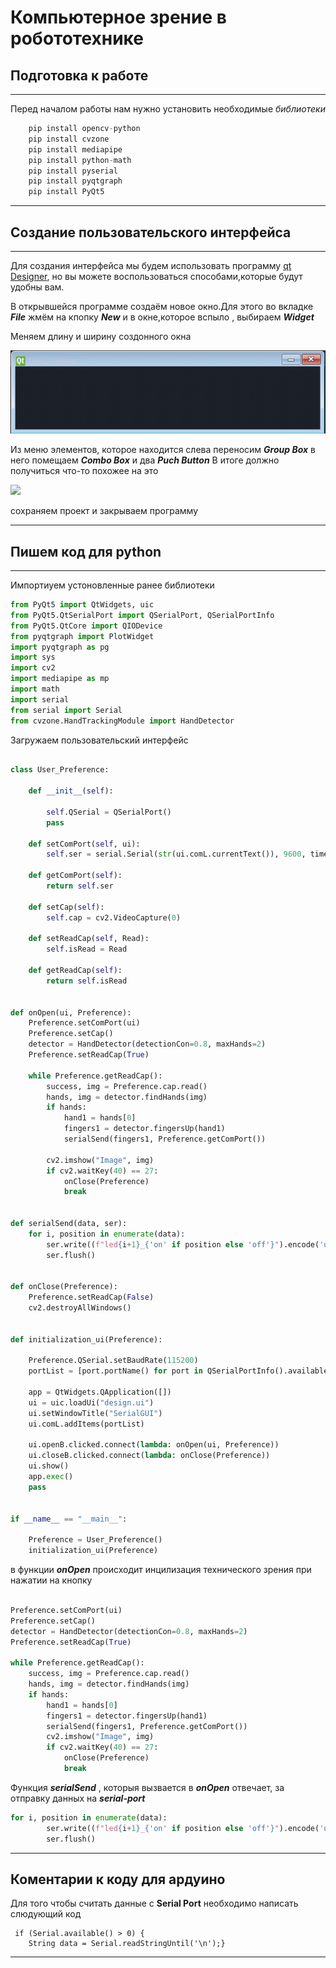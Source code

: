 # Компьютерное зрение в робототехнике

## Подготовка к работе

---

Перед началом работы нам нужно установить необходимые _библиотеки_

```python
    pip install opencv-python
    pip install cvzone
    pip install mediapipe
    pip install python-math
    pip install pyserial
    pip install pyqtgraph
    pip install PyQt5
```

---

## Создание пользовательского интерфейса

---

Для создания интерфейса мы будем использовать программу [qt Designer](https://build-system.fman.io/qt-designer-download), но вы можете воспользоваться способами,которые будут удобны вам.

В открывшейся программе создаём новое окно.Для этого во вкладке **_File_** жмём на кпопку **_New_** и в окне,которое вспыло , выбираем **_Widget_**

Меняем длину и ширину создонного окна

![](image.png)

Из меню элементов, которое находится слева переносим **_Group Box_** в него помещаем **_Combo Box_** и два **_Puch Button_**
В итоге должно получиться что-то похожее на это

![](https://sun9-38.userapi.com/impg/hfYHDy5Y8v4pGPRAQvD-wxVvvxWxoUAMNc_1Xw/wW-O82GaRY8.jpg?size=438x141&quality=96&sign=5ef14d28b26c4fbaf4ccc16fff46dfba&type=album)

сохраняем проект и закрываем программу

---

## Пишем код для python

---

Импортиуем устоновленные ранее библиотеки

```python
from PyQt5 import QtWidgets, uic
from PyQt5.QtSerialPort import QSerialPort, QSerialPortInfo
from PyQt5.QtCore import QIODevice
from pyqtgraph import PlotWidget
import pyqtgraph as pg
import sys
import cv2
import mediapipe as mp
import math
import serial
from serial import Serial
from cvzone.HandTrackingModule import HandDetector
```

Загружаем пользовательский интерфейс

```python

class User_Preference:

    def __init__(self):

        self.QSerial = QSerialPort()
        pass

    def setComPort(self, ui):
        self.ser = serial.Serial(str(ui.comL.currentText()), 9600, timeout=1)

    def getComPort(self):
        return self.ser

    def setCap(self):
        self.cap = cv2.VideoCapture(0)

    def setReadCap(self, Read):
        self.isRead = Read

    def getReadCap(self):
        return self.isRead


def onOpen(ui, Preference):
    Preference.setComPort(ui)
    Preference.setCap()
    detector = HandDetector(detectionCon=0.8, maxHands=2)
    Preference.setReadCap(True)

    while Preference.getReadCap():
        success, img = Preference.cap.read()
        hands, img = detector.findHands(img)
        if hands:
            hand1 = hands[0]
            fingers1 = detector.fingersUp(hand1)
            serialSend(fingers1, Preference.getComPort())

        cv2.imshow("Image", img)
        if cv2.waitKey(40) == 27:
            onClose(Preference)
            break


def serialSend(data, ser):
    for i, position in enumerate(data):
        ser.write((f"led{i+1}_{'on' if position else 'off'}").encode('utf8'))
        ser.flush()


def onClose(Preference):
    Preference.setReadCap(False)
    cv2.destroyAllWindows()


def initialization_ui(Preference):

    Preference.QSerial.setBaudRate(115200)
    portList = [port.portName() for port in QSerialPortInfo().availablePorts()]

    app = QtWidgets.QApplication([])
    ui = uic.loadUi("design.ui")
    ui.setWindowTitle("SerialGUI")
    ui.comL.addItems(portList)

    ui.openB.clicked.connect(lambda: onOpen(ui, Preference))
    ui.closeB.clicked.connect(lambda: onClose(Preference))
    ui.show()
    app.exec()
    pass


if __name__ == "__main__":

    Preference = User_Preference()
    initialization_ui(Preference)
```

в функции **_onOpen_** происходит инцилизация технического зрения при нажатии на кнопку

```python

Preference.setComPort(ui)
Preference.setCap()
detector = HandDetector(detectionCon=0.8, maxHands=2)
Preference.setReadCap(True)

while Preference.getReadCap():
    success, img = Preference.cap.read()
    hands, img = detector.findHands(img)
    if hands:
        hand1 = hands[0]
        fingers1 = detector.fingersUp(hand1)
        serialSend(fingers1, Preference.getComPort())
        cv2.imshow("Image", img)
        if cv2.waitKey(40) == 27:
            onClose(Preference)
            break
```

Функция **_serialSend_** , которыя вызвается в **_onOpen_** отвечает, за отправку данных на **_serial-port_**

```python
for i, position in enumerate(data):
        ser.write((f"led{i+1}_{'on' if position else 'off'}").encode('utf8'))
        ser.flush()
```

---

## Коментарии к коду для ардуино

Для того чтобы считать данные с **Serial Port** необходимо написать слюдующий код

```arduino
 if (Serial.available() > 0) {
    String data = Serial.readStringUntil('\n');}
```

---
